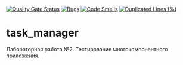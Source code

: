 [![Quality Gate Status](https://sonarcloud.io/api/project_badges/measure?project=ipaingo_task_manager&metric=alert_status)](https://sonarcloud.io/summary/new_code?id=ipaingo_task_manager)
[![Bugs](https://sonarcloud.io/api/project_badges/measure?project=ipaingo_task_manager&metric=bugs)](https://sonarcloud.io/summary/new_code?id=ipaingo_task_manager)
[![Code Smells](https://sonarcloud.io/api/project_badges/measure?project=ipaingo_task_manager&metric=code_smells)](https://sonarcloud.io/summary/new_code?id=ipaingo_task_manager)
[![Duplicated Lines (%)](https://sonarcloud.io/api/project_badges/measure?project=ipaingo_task_manager&metric=duplicated_lines_density)](https://sonarcloud.io/summary/new_code?id=ipaingo_task_manager)
# task_manager
Лабораторная работа №2. Тестирование многокомпонентного приложения.
